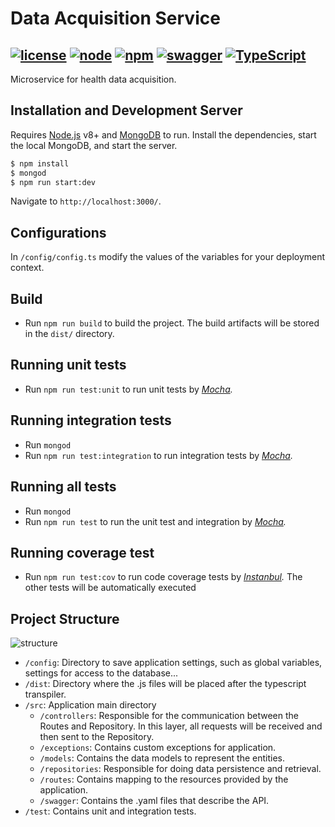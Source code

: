 # Data Acquisition Service
[![license](https://img.shields.io/github/license/mashape/apistatus.svg)](https://opensource.org/licenses/MIT) [![node](https://img.shields.io/badge/node-v8.11.2-red.svg)](https://nodejs.org/) [![npm](https://img.shields.io/badge/npm-v5.5.1-red.svg)](https://nodejs.org/) [![swagger](https://img.shields.io/badge/swagger-v2.0-green.svg)](https://swagger.io/) [![TypeScript](https://badges.frapsoft.com/typescript/love/typescript.png?v=101)](https://www.typescriptlang.org/) 
--
Microservice for health data acquisition.

## Installation and Development Server
Requires [Node.js](https://nodejs.org/) v8+ and [MongoDB](https://www.mongodb.com) to run.
Install the dependencies, start the local MongoDB, and start the server.

```sh
$ npm install
$ mongod
$ npm run start:dev
```
Navigate to `http://localhost:3000/`.

## Configurations
In `/config/config.ts` modify the values of the variables for your deployment context.
 
## Build
- Run `npm run build` to build the project. The build artifacts will be stored in the `dist/` directory.

## Running unit tests
- Run `npm run test:unit` to run unit tests by _[Mocha](https://mochajs.org/)._

## Running integration tests
- Run `mongod` 
- Run `npm run test:integration` to run integration tests by _[Mocha](https://mochajs.org/)._

## Running all tests
- Run `mongod` 
- Run `npm run test` to run the unit test and integration by _[Mocha](https://mochajs.org/)._

## Running coverage test
- Run `npm run test:cov` to run code coverage tests by _[Instanbul](https://istanbul.js.org/)._ The other tests will be automatically executed

## Project Structure
![structure](https://i.imgur.com/XSyvG78.jpg)
- `/config`: Directory to save application settings, such as global variables, settings for access to the database...
- `/dist`: Directory where the .js files will be placed after the typescript transpiler.
- `/src`: Application main directory
    - `/controllers`: Responsible for the communication between the Routes and Repository. In this layer, all requests will be received and then sent to the Repository.
    - `/exceptions`: Contains custom exceptions for application.
    - `/models`: Contains the data models to represent the entities.
    - `/repositories`: Responsible for doing data persistence and retrieval.
    - `/routes`: Contains mapping to the resources provided by the application.
    - `/swagger`: Contains the .yaml files that describe the API.
- `/test`: Contains unit and integration tests.